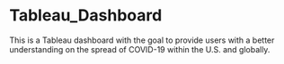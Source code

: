# Tableau_Dashboard

This is a Tableau dashboard with the goal to provide users with a better understanding on the spread of COVID-19 within the U.S. and globally. 
